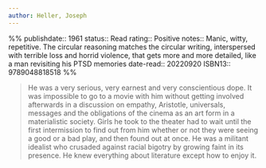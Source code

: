 ```yaml
---
author: Heller, Joseph
---
```

%%
publishdate:: 1961
status:: Read
rating:: Positive
notes::  Manic, witty, repetitive. The circular reasoning matches the circular writing, interspersed with terrible loss and horrid violence, that gets more and more detailed, like a man revisiting his PTSD memories
date-read:: 20220920
ISBN13:: 9789048818518
%%

> He was a very serious, very earnest and very conscientious dope. It was impossible to go to a movie with him without getting involved afterwards in a discussion on empathy, Aristotle, universals, messages and the obligations of the cinema as an art form in a materialistic society. Girls he took to the theater had to wait until the first intermission to find out from him whether or not they were seeing a good or a bad play, and then found out at once. He was a militant idealist who crusaded against racial bigotry by growing faint in its presence. He knew everything about literature except how to enjoy it.
